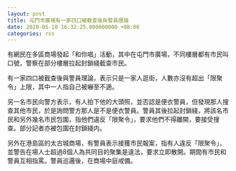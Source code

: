 ```yaml
---
layout: post
title: 屯門市廣場有一家四口被截查後與警員理論
date: 2020-05-10 16:32:25.000000000 +08:00
categories: rss
---
```


有網民在多區商場發起「和你唱」活動，其中在屯門市廣場，不同樓層都有市民叫口號，警察在部分樓層拉起封鎖綫截查市民。

有一家四口被截查後與警員理論，表示只是一家人逛街，人數亦沒有超出「限聚令」上限，其中一人指自己被嚇至不適。

另一名市民向警方表示，有人拍下他的大頭照，並否認是便衣警員，但發現那人搜查其他市民，於是詢問警方那人是不是便衣警員。警員其後拉起封鎖綫，將該名市民和另外幾名市民包圍，指他們違反「限聚令」，要求他們不得離開，要接受搜查。部分記者亦被包圍在封鎖綫内。

另外在港島區的太古城商場，有警員表示接獲市民報案，指有人違反「限聚令」，並警告在場人士超過8個人為共同目的聚集是違法，要求立即散開。期間有市民和警員互相指罵。警員巡邏後，在商場中庭戒備。
